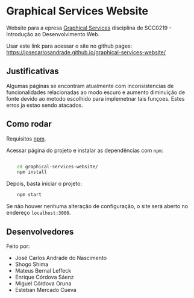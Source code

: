 # Graphical Services Website

Website para a epresa [Graphical Services](https://josecarlosandrade.github.io/graphical-services-website/) disciplina de SCC0219 - Introdução ao Desenvolvimento Web.

Usar este link para acessar o site no github pages: https://josecarlosandrade.github.io/graphical-services-website/

## Justificativas

Algumas páginas se encontram atualmente com inconsistencias de funcionalidades relacionadas ao modo escuro e aumento diminuição de fonte devido ao metodo escolhido para implemetnar tais funçoes. Estes erros ja estao sendo atacados.

## Como rodar

Requisitos [npm](https://www.npmjs.com/).

Acessar página do projeto e instalar as dependências com `npm`:

```bash

    cd graphical-services-website/
    npm install

```

Depois, basta iniciar o projeto:

```bash
    npm start

```

Se não houver nenhuma alteração de configuração, o site será aberto no endereço `localhost:3000`.

## Desenvolvedores

Feito por:

- José Carlos Andrade do Nascimento
- Shogo Shima
- Mateus Bernal Leffeck
- Enrique Córdova Sáenz
- Miguel Córdova Oruna
- Esteban Mercado Cueva
